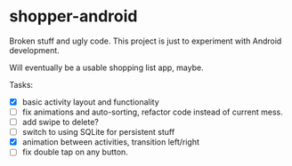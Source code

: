 # shopper-android

Broken stuff and ugly code. This project is just to experiment with Android development.

Will eventually be a usable shopping list app, maybe.

Tasks:

- [x] basic activity layout and functionality
- [ ] fix animations and auto-sorting, refactor code instead of current mess.
- [ ] add swipe to delete?
- [ ] switch to using SQLite for persistent stuff
- [x] animation between activities, transition left/right
- [ ] fix double tap on any button.